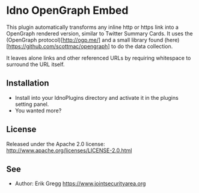 Idno OpenGraph Embed
===============

This plugin automatically transforms any inline http or https link into a
OpenGraph rendered version, similar to Twitter Summary Cards.  It uses the
(OpenGraph protocol)[http://ogp.me/] and a small library found
(here)[https://github.com/scottmac/opengraph] to do the data collection.

It leaves alone links and other referenced URLs by requiring whitespace to
surround the URL itself.

Installation
------------

* Install into your IdnoPlugins directory and activate it in the plugins setting panel.
* You wanted more?

License
-------

Released under the Apache 2.0 license: http://www.apache.org/licenses/LICENSE-2.0.html

See
---
 * Author: Erik Gregg <https://www.jointsecurityarea.org> 

